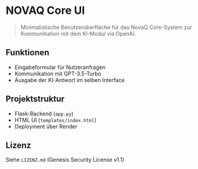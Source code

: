 # NOVAQ Core UI

> Minimalistische Benutzeroberfläche für das NovaQ Core-System zur Kommunikation mit dem KI-Modul via OpenAI.

## Funktionen
- Eingabeformular für Nutzeranfragen
- Kommunikation mit GPT-3.5-Turbo
- Ausgabe der KI-Antwort im selben Interface

## Projektstruktur
- Flask-Backend (`app.py`)
- HTML UI (`templates/index.html`)
- Deployment über Render

## Lizenz
Siehe `LIZENZ.md` (Genesis Security License v1.1)
